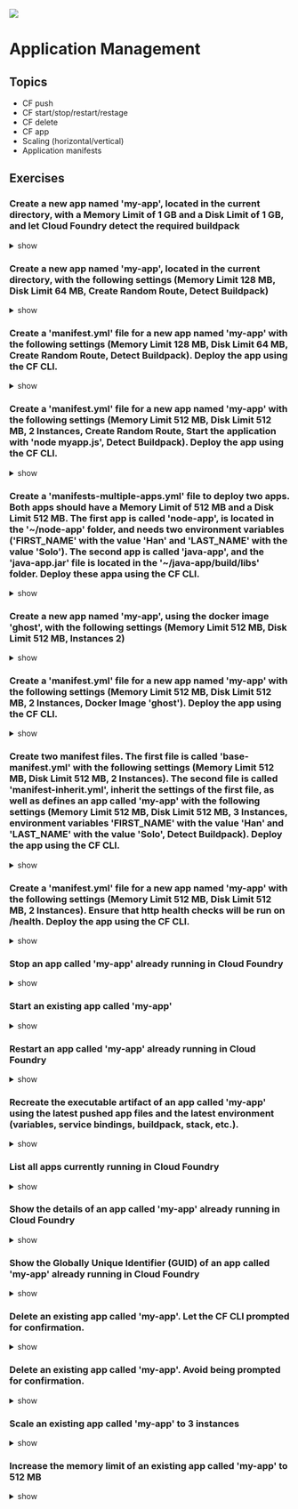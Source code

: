 ![](https://ga4gh.datainsights.cloud/api?repo=CFCD-exercises/application_management&empty)
# Application Management

## Topics

- CF push
- CF start/stop/restart/restage
- CF delete
- CF app
- Scaling (horizontal/vertical)
- Application manifests

## Exercises

### Create a new app named 'my-app', located in the current directory, with a Memory Limit of 1 GB and a Disk Limit of 1 GB, and let Cloud Foundry detect the required buildpack

<details><summary>show</summary>
<p>

```bash
cf push my-app
```
<blockquote>
The arguments for a memory limit and a disk limit can be avoided, because 1 GB is the default value
</blockquote>

</p>
</details>

### Create a new app named 'my-app', located in the current directory, with the following settings (Memory Limit 128 MB, Disk Limit 64 MB, Create Random Route, Detect Buildpack)

<details><summary>show</summary>
<p>

```bash
cf push my-app -m 128M -k 64M --random-route
```

</p>
</details>

### Create a 'manifest.yml' file for a new app named 'my-app' with the following settings (Memory Limit 128 MB, Disk Limit 64 MB, Create Random Route, Detect Buildpack). Deploy the app using the CF CLI.

<details><summary>show</summary>
<p>

<b>manifest.yml</b>
```yaml
applications:
- name: my-app
  memory: 128M
  disk_quota: 64M
  random-route: true
```

```bash
cf push
```

</p>
</details>

### Create a 'manifest.yml' file for a new app named 'my-app' with the following settings (Memory Limit 512 MB, Disk Limit 512 MB, 2 Instances, Create Random Route, Start the application with 'node myapp.js', Detect Buildpack). Deploy the app using the CF CLI.

<details><summary>show</summary>
<p>

<b>manifest.yml</b>
```yaml
applications:
- name: my-app
  memory: 512M
  disk_quota: 512M
  instances: 2
  random-route: true
  command: node myapp.js
```

```bash
cf push
```

</p>
</details>

### Create a 'manifests-multiple-apps.yml' file to deploy two apps. Both apps should have a Memory Limit of 512 MB and a Disk Limit 512 MB. The first app is called 'node-app', is located in the '~/node-app' folder, and needs two environment variables ('FIRST_NAME' with the value 'Han' and 'LAST_NAME' with the value 'Solo'). The second app is called 'java-app', and the 'java-app.jar' file is located in the '~/java-app/build/libs' folder. Deploy these appa using the CF CLI.

<details><summary>show</summary>
<p>

<b>manifests-multiple-apps.yml</b>
```yaml
memory: 512M
disk_quota: 512M

applications:
- name: node-app
  path: ~/node-app/
  env:
    FIRST_NAME: Han
    LAST_NAME: Solo
- name: java-app
  path: ~/java-app/build/libs/java-app.jar
```

```bash
cf push -f manifests-multiple-apps.yml
```

</p>
</details>

### Create a new app named 'my-app', using the docker image 'ghost', with the following settings (Memory Limit 512 MB, Disk Limit 512 MB, Instances 2)

<details><summary>show</summary>
<p>

```bash
cf push my-app -k 512M -m 512M -i 2 -o ghost
```

</p>
</details>

### Create a 'manifest.yml' file for a new app named 'my-app' with the following settings (Memory Limit 512 MB, Disk Limit 512 MB, 2 Instances, Docker Image 'ghost'). Deploy the app using the CF CLI.

<details><summary>show</summary>
<p>

<b>manifest.yml</b>
```yaml
applications:
- name: my-app
  memory: 512M
  disk_quota: 512M
  instances: 2
  docker:
    image: ghost
```

```bash
cf push
```

</p>
</details>

### Create two manifest files. The first file is called 'base-manifest.yml' with the following settings (Memory Limit 512 MB, Disk Limit 512 MB, 2 Instances). The second file is called 'manifest-inherit.yml', inherit the settings of the first file, as well as defines an app called 'my-app' with the following settings (Memory Limit 512 MB, Disk Limit 512 MB, 3 Instances, environment variables 'FIRST_NAME' with the value 'Han' and 'LAST_NAME' with the value 'Solo', Detect Buildpack). Deploy the app using the CF CLI.

<details><summary>show</summary>
<p>

<b>base-manifest.yml</b>
```yaml
disk_quota: 512M
memory: 512M
instances: 2
```

<b>manifest-inherit.yml</b>
```yaml
inherit: base-manifest.yml
applications:
- name: my-app
  instances: 3
  env:
    FIRST_NAME: Han
    LAST_NAME: Solo
```

```bash
cf push -f manifest-inherit.yml
```

</p>
</details>

### Create a 'manifest.yml' file for a new app named 'my-app' with the following settings (Memory Limit 512 MB, Disk Limit 512 MB, 2 Instances). Ensure that http health checks will be run on /health. Deploy the app using the CF CLI.

<details><summary>show</summary>
<p>

<b>manifest.yml</b>
```yaml
applications:
- name: my-app
  memory: 512M
  disk_quota: 512M
  instances: 2
  health-check-type: http
  health-check-http-endpoint: /health
```

```bash
cf push
```

</p>
</details>

### Stop an app called 'my-app' already running in Cloud Foundry

<details><summary>show</summary>
<p>

```bash
cf stop my-app
```

Alternatively, you can use the alias

```bash
cf sp my-app
```

</p>
</details>

### Start an existing app called 'my-app'

<details><summary>show</summary>
<p>

```bash
cf start my-app
```

Alternatively, you can use the alias

```bash
cf st my-app
```

</p>
</details>

### Restart an app called 'my-app' already running in Cloud Foundry

<details><summary>show</summary>
<p>

```bash
cf restart my-app
```

Alternatively, you can use the alias

```bash
cf rs my-app
```

</p>
</details>

### Recreate the executable artifact of an app called 'my-app' using the latest pushed app files and the latest environment (variables, service bindings, buildpack, stack, etc.).

<details><summary>show</summary>
<p>

```bash
cf restage my-app
```

Alternatively, you can use the alias

```bash
cf rg my-app
```

</p>
</details>

### List all apps currently running in Cloud Foundry

<details><summary>show</summary>
<p>

```bash
cf apps
```

Alternatively, you can use the alias 'a'

```bash
cf a
```

</p>
</details>

### Show the details of an app called 'my-app' already running in Cloud Foundry

<details><summary>show</summary>
<p>

```bash
cf app my-app
```

</p>
</details>

### Show the Globally Unique Identifier (GUID) of an app called 'my-app' already running in Cloud Foundry

<details><summary>show</summary>
<p>

```bash
cf app my-app --guid
```

</p>
</details>

### Delete an existing app called 'my-app'. Let the CF CLI prompted for confirmation.

<details><summary>show</summary>
<p>

```bash
cf delete my-app
```

</p>
</details>

### Delete an existing app called 'my-app'. Avoid being prompted for confirmation.

<details><summary>show</summary>
<p>

```bash
cf delete my-app -f
```

</p>
</details>

### Scale an existing app called 'my-app' to 3 instances

<details><summary>show</summary>
<p>

```bash
cf scale my-app -i 3
```

</p>
</details>

### Increase the memory limit of an existing app called 'my-app' to 512 MB

<details><summary>show</summary>
<p>

```bash
cf scale my-app -m 512M
```

### Increase the disk limit of an existing app called 'my-app' to 1 GB

<details><summary>show</summary>
<p>

```bash
cf scale my-app -k 1G
```

</p>
</details>
